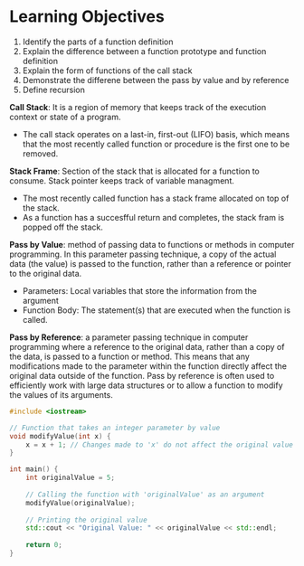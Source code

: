 # Learning Objectives
1. Identify the parts of a function definition
2. Explain the difference between a function prototype and  function definition
3. Explain the form of functions of the call stack
4. Demonstrate the differene between the pass by value and by reference
5. Define recursion

**Call Stack**:  It is a region of memory that keeps track of the execution context or state of a program. 
  - The call stack operates on a last-in, first-out (LIFO) basis, which means that the most recently called function or procedure is the first one to be removed.

**Stack Frame**: Section of the stack that is allocated for a function to consume. Stack pointer keeps track of variable managment.
  - The most recently called function has a stack frame allocated on top of the stack.
  - As a function has a succesfful return and completes, the stack fram is popped off the stack.

**Pass by Value**: method of passing data to functions or methods in computer programming. In this parameter passing technique, a copy of the actual data (the value) is passed to the function, rather than a reference or pointer to the original data.
  - Parameters: Local variables that store the information from the argument
  - Function Body: The statement(s) that are executed when the function is called.

**Pass by Reference**: a parameter passing technique in computer programming where a reference to the original data, rather than a copy of the data, is passed to a function or method. This means that any modifications made to the parameter within the function directly affect the original data outside of the function. Pass by reference is often used to efficiently work with large data structures or to allow a function to modify the values of its arguments.

```c++
#include <iostream>

// Function that takes an integer parameter by value
void modifyValue(int x) {
    x = x + 1; // Changes made to 'x' do not affect the original value
}

int main() {
    int originalValue = 5;
    
    // Calling the function with 'originalValue' as an argument
    modifyValue(originalValue);
    
    // Printing the original value
    std::cout << "Original Value: " << originalValue << std::endl;
    
    return 0;
}
```
